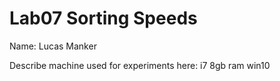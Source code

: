 # Lab07 Sorting Speeds
Name: Lucas Manker

Describe machine used for experiments here:
i7 8gb ram
win10
